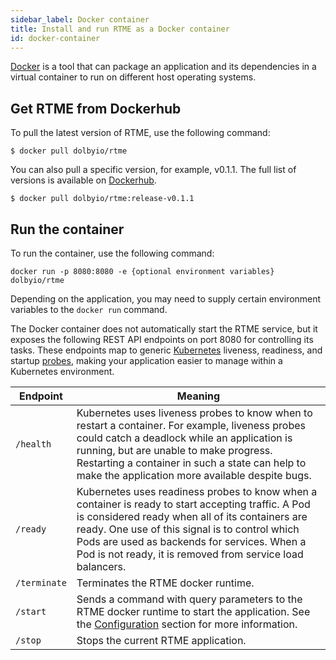 ```yaml
---
sidebar_label: Docker container
title: Install and run RTME as a Docker container
id: docker-container
---
```


[Docker](https://www.docker.com/whatisdocker) is a tool that can package an application and its dependencies in a virtual container to run on different host operating systems.

## Get RTME from Dockerhub

To pull the latest version of RTME, use the following command:

```shell
$ docker pull dolbyio/rtme
```

You can also pull a specific version, for example, v0.1.1. The full list of versions is available on
[Dockerhub](https://hub.docker.com/r/dolbyio/rtme/tags/).

```shell
$ docker pull dolbyio/rtme:release-v0.1.1
```

## Run the container

To run the container, use the following command:

```shell
docker run -p 8080:8080 -e {optional environment variables} dolbyio/rtme
```

Depending on the application, you may need to supply certain environment variables to the `docker run` command. 

The Docker container does not automatically start the RTME service, but it exposes
the following REST API endpoints on port 8080 for controlling its tasks. These endpoints map to generic [Kubernetes](https://kubernetes.io/) liveness, readiness, and startup [probes](https://kubernetes.io/docs/tasks/configure-pod-container/configure-liveness-readiness-startup-probes/), making your application easier to manage within a Kubernetes environment. 

| Endpoint     | Meaning                                                                                                                                                                                                                                                                                                               |
|--------------|-----------------------------------------------------------------------------------------------------------------------------------------------------------------------------------------------------------------------------------------------------------------------------------------------------------------------|
| `/health`    | Kubernetes uses liveness probes to know when to restart a container. For example, liveness probes could catch a deadlock while an application is running, but are unable to make progress. Restarting a container in such a state can help to make the application more available despite bugs.                       |
| `/ready`     | Kubernetes uses readiness probes to know when a container is ready to start accepting traffic. A Pod is considered ready when all of its containers are ready. One use of this signal is to control which Pods are used as backends for services. When a Pod is not ready, it is removed from service load balancers. |
| `/terminate` | Terminates the RTME docker runtime.                                                                                                                                                                                                                                                                                   |
| `/start`     | Sends a command with query parameters to the RTME docker runtime to start the application. See the [Configuration](../configuration) section for more information.                                                                                                                                                    |
| `/stop`      | Stops the current RTME application.                                                                                                                                                                                                                                                                                   |